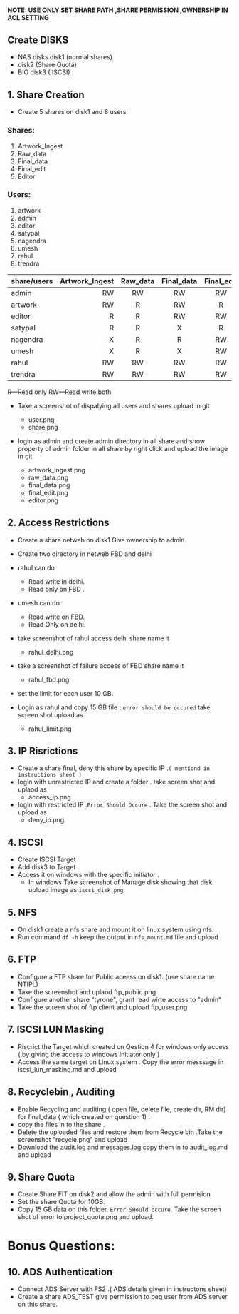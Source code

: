 #### NOTE: USE ONLY SET SHARE PATH ,SHARE PERMISSION ,OWNERSHIP IN ACL SETTING
## Create  DISKS 
* NAS disks disk1 (normal shares)
* disk2 (Share Quota) 
* BIO disk3 ( ISCSI) . 

## 1. Share Creation  
* Create 5 shares on disk1 and 8 users 

### Shares:

1. Artwork_Ingest 
2. Raw_data 
3. Final_data 
4. Final_edit 
5. Editor

### Users:

1. artwork 
2. admin 
3. editor 
4. satypal 
5. nagendra 
6. umesh 
7. rahul 
8. trendra


|share/users| Artwork_Ingest | Raw_data  |  Final_data |   Final_edit  |Editor|
| :------- | ----: | :---: |:------:  | :-----:|:-----:|
| admin    | RW    | RW    | RW       | RW     | RW    |
| artwork  | RW    | R     | RW       | R      | R     |
| editor   | R     | R     | RW       | RW     | RW    |
| satypal  | R     | R     | X        | R      | RW    |
| nagendra | X     | R     | R        | RW     | RW    |
| umesh    | X     | R     | X        | RW     | RW    |
| rahul    | RW    | RW    | RW       | RW     | RW    |
| trendra  | RW    | RW    | RW       | RW     | R     |

R—Read only
RW—Read write both

* Take a screenshot of dispalying all users  and shares upload in git

  - user.png
  - share.png

* login as  admin and create admin directory in all share and show property of admin folder in all share by right click and upload the image in git.

  - artwork_ingest.png 
  - raw_data.png 
  - final_data.png 
  - final_edit.png 
  - editor.png

## 2. Access Restrictions  
* Create a share netweb on disk1 Give ownership to admin.

* Create two directory in netweb FBD and delhi 
* rahul can do  
  - Read write in delhi.
  - Read only on FBD .
* umesh can do 
  - Read write on FBD.  
  - Read Only on delhi.

* take screenshot of rahul access  delhi share name it 
  - rahul_delhi.png
* take a screenshot of failure access of FBD share name  it
  - rahul_fbd.png

* set the limit for each user 10 GB.
* Login as rahul and  copy 15 GB file ; `error should be occured` take screen shot upload as 
  - rahul_limit.png

## 3. IP Risrictions  
* Create a share final, deny this share by specific IP .`( mentiond in instructions sheet )`
* login with unrestricted IP and create a folder  .  take screen shot and  uplaod as
  - access_ip.png
* login with restricted IP .`Error Should Occure` . Take the screen shot and  upload as 
  - deny_ip.png

## 4. ISCSI 
* Create ISCSI Target 
* Add  disk3 to Target 
* Access it on windows with the specific initiator .
  - In windows Take screenshot of Manage disk showing that disk upload image as `iscsi_disk.png`

## 5. NFS
* On disk1 create a nfs share and mount it on linux system using nfs.
* Run command `df -h` keep the  output in `nfs_mount.md` file and  upload

## 6. FTP
* Configure a FTP share for Public aceess on disk1. (use share name NTIPL)
* Take the  screenshot and uplaod ftp_public.png
* Configure another share "tyrone", grant read wirte access to "admin"
* Take the screen shot of  ftp client and upload ftp_user.png

## 7. ISCSI LUN Masking
* Riscrict the Target which created  on Qestion 4  for  windows only access ( by giving the access to windows initiator only )
* Access the  same target  on Linux system . Copy the error messsage  in iscsi_lun_masking.md and upload 


## 8. Recyclebin , Auditing
* Enable  Recycling and auditing ( open file, delete file, create dir, RM dir) for final_data ( which created on question 1) .
* copy the files  in to the share . 
* Delete the uploaded  files  and  restore them from  Recycle bin .Take the screenshot "recycle.png" and  upload 
* Download the  audit.log and  messages.log  copy them  in to audit_log.md  and  upload 


## 9. Share Quota
* Create Share FIT on disk2 and allow the admin with full permision 
* Set  the share Quota for 10GB.
* Copy 15 GB data on this folder. `Error SHould occure`. Take the  screen shot of error to project_quota.png and  upload.

# Bonus Questions:
## 10. ADS Authentication 
* Connect ADS Server with FS2 .( ADS details  given in  instructons sheet)
* Create a share ADS_TEST give permission to peg user from ADS server on this share. 

